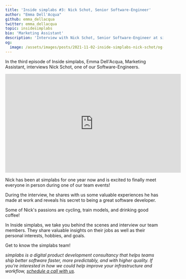 ```yaml
---
title: 'Inside simplabs #3: Nick Schot, Senior Software-Engineer'
author: "Emma Dell'Acqua"
github: emma_dellacqua
twitter: emma_dellacqua
topic: insidesimplabs
bio: 'Marketing Assistant'
description: 'Interview with Nick Schot, Senior Software-Engineer at simplabs.'
og:
  image: /assets/images/posts/2021-11-02-inside-simplabs-nick-schot/og-image.png
---
```


In the third episode of Inside simplabs, Emma Dell'Acqua, Marketing Assistant,
interviews Nick Schot, one of our Software-Engineers.

<!--break-->

<iframe width="560" height="315" src="https://www.youtube-nocookie.com/embed/VmaoaA7Ulps" title="Embedded video of Inside simplabs episode 3" frameborder="0" allow="accelerometer; autoplay; clipboard-write; encrypted-media; gyroscope; picture-in-picture" allowfullscreen></iframe>

Nick has been at simplabs for one year now and is excited to finally meet
everyone in person during one of our team events!

During the interview, he shares with us some valuable experiences he has made at
work and reveals his secret to being a great software developer.

Some of Nick's passions are cycling, train models, and drinking good coffee!

In Inside simplabs, we take you behind the scenes and interview our team
members. They share valuable insights on their jobs as well as their personal
interests, hobbies, and goals.

Get to know the simplabs team!

_simplabs is a digital product development consultancy that helps teams ship
better software faster, more predictably, and with higher quality. If you're
interested in how we could help improve your infrastructure and workflow,
[schedule a call with us](/contact/)._
